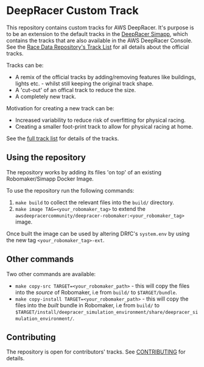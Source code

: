 # DeepRacer Custom Track

This repository contains custom tracks for AWS DeepRacer. It's purpose is to be an extension to the default tracks in the [DeepRacer Simapp](https://github.com/aws-deepracer-community/deepracer-simapp), which contains the tracks that are also available in the AWS DeepRacer Console. See the [Race Data Repository's Track List](https://github.com/aws-deepracer-community/deepracer-race-data/blob/main/raw_data/tracks/README.md) for all details about the official tracks.

Tracks can be:
* A remix of the official tracks by adding/removing features like buildings, lights etc. - whilst still keeping the original track shape.
* A 'cut-out' of an offical track to reduce the size.
* A completely new track.

Motivation for creating a new track can be:
* Increased variability to reduce risk of overfitting for physical racing.
* Creating a smaller foot-print track to allow for physical racing at home.

See the [full track list](tracks/README.md) for details of the tracks.

## Using the repository

The repository works by adding its files 'on top' of an existing Robomaker/Simapp Docker Image.

To use the repository run the following commands:
1. `make build` to collect the relevant files into the `build/` directory.
1. `make image TAG=<your_robomaker_tag>` to extend the `awsdeepracercommunity/deepracer-robomaker:<your_robomaker_tag>` image. 

Once built the image can be used by altering DRfC's `system.env` by using the new tag `<your_robomaker_tag>-ext`.

## Other commands

Two other commands are available:

* `make copy-src TARGET=<your_robomaker_path>` - this will copy the files into the *source* of Robomaker, i.e from `build/` to `$TARGET/bundle`.
* `make copy-install TARGET=<your_robomaker_path>` - this will copy the files into the *built* bundle in Robomaker, i.e from `build/` to `$TARGET/install/deepracer_simulation_environment/share/deepracer_simulation_environment/`.

## Contributing

The repository is open for contributors' tracks. See [CONTRIBUTING](CONTRIBUTING.md) for details.
